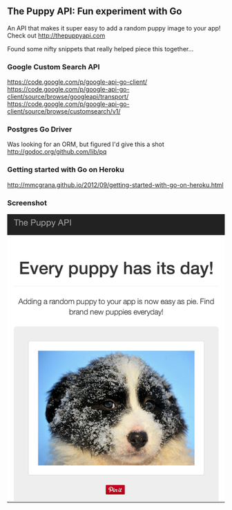 The Puppy API: Fun experiment with Go
-------------------------------------

An API that makes it super easy to add a random puppy image to your app!
Check out http://thepuppyapi.com

Found some nifty snippets that really helped piece this together...

### Google Custom Search API ###
https://code.google.com/p/google-api-go-client/
https://code.google.com/p/google-api-go-client/source/browse/googleapi/transport/
https://code.google.com/p/google-api-go-client/source/browse/customsearch/v1/

### Postgres Go Driver ###
Was looking for an ORM, but figured I'd give this a shot
http://godoc.org/github.com/lib/pq

### Getting started with Go on Heroku ###
http://mmcgrana.github.io/2012/09/getting-started-with-go-on-heroku.html

### Screenshot ###
![Screenshot](screenshot.png)